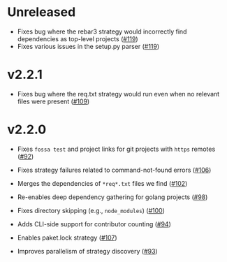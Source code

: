 # Unreleased

- Fixes bug where the rebar3 strategy would incorrectly find dependencies as top-level projects ([#119](https://github.com/fossas/spectrometer/pull/119))
- Fixes various issues in the setup.py parser ([#119](https://github.com/fossas/spectrometer/pull/119))

# v2.2.1

- Fixes bug where the req.txt strategy would run even when no relevant files were present ([#109](https://github.com/fossas/spectrometer/pull/109))

# v2.2.0

- Fixes `fossa test` and project links for git projects with `https` remotes ([#92](https://github.com/fossas/spectrometer/pull/92))

- Fixes strategy failures related to command-not-found errors ([#106](https://github.com/fossas/spectrometer/pull/106))

- Merges the dependencies of `*req*.txt` files we find ([#102](https://github.com/fossas/spectrometer/pull/102))

- Re-enables deep dependency gathering for golang projects ([#98](https://github.com/fossas/spectrometer/pull/98))

- Fixes directory skipping (e.g., `node_modules`) ([#100](https://github.com/fossas/spectrometer/pull/100))

- Adds CLI-side support for contributor counting ([#94](https://github.com/fossas/spectrometer/pull/94))

- Enables paket.lock strategy ([#107](https://github.com/fossas/spectrometer/pull/107))

- Improves parallelism of strategy discovery ([#93](https://github.com/fossas/spectrometer/pull/93))

